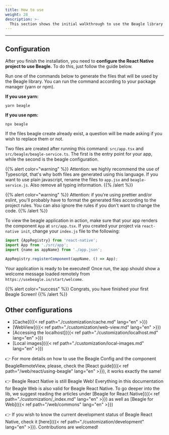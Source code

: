 ```yaml
---
title: How to use
weight: 28
description: >-
  This section shows the initial walkthrough to use the Beagle library in React Native projects.
---
```


---

## **Configuration**

After you finish the installation, you need to **configure the React Native project to use Beagle.**
To do this, just follow the guide below.

Run one of the commands below to generate the files that will be used by the Beagle library. You can
run the command according to your package manager (yarn or npm).

**If you use yarn:**
```text
yarn beagle
```

**If you use npm:**
```text
npx beagle
```

If the files beagle create already exist, a question will be made asking if you wish to replace
them or not.

Two files are created after running this command: `src/app.tsx` and
`src/beagle/beagle-service.ts`. The first is the entry point for your app, while the second is
the beagle configuration.

{{% alert color="warning" %}}
Attention: we highly recommend the use of Typescript, that's why both files are generated using
this language. If you want to use plain javascript, rename the files to `app.jsx` and
`beagle-service.js`. Also remove all typing information.
{{% /alert %}}

{{% alert color="warning" %}}
Attention: if you're using prettier and/or eslint, you'll probably have to format the generated
files according to the project rules. You can also ignore the rules if you don't want to change
the code.
{{% /alert %}}

To view the beagle application in action, make sure that your app renders the component `App` at
`src/app.tsx`. If you created your project via `react-native init`, change your `index.js` file to
the following:

```javascript
import {AppRegistry} from 'react-native';
import App from './src/app';
import {name as appName} from './app.json';

AppRegistry.registerComponent(appName, () => App);
```

Your application is ready to be executed! Once run, the app should show a welcome message loaded
remotely from `https://usebeagle.io/start/welcome`.

{{% alert color="success" %}}
Congrats, you have finished your first Beagle Screen!
{{% /alert %}}

## Other configurations

- [Cache]({{< ref path="./customization/cache.md" lang="en" >}})
- [WebView]({{< ref path="./customization/web-view.md" lang="en" >}})
- [Accessing the localhost]({{< ref path="./customization/localhost.md" lang="en" >}})
- [Local images]({{< ref path="./customization/local-images.md" lang="en" >}})

👉 For more details on how to use the Beagle Config and the component BeagleRemoteView, please,
check the [React guide]({{< ref path="/web/react/using-beagle" lang="en" >}}), it works
exactly the same!

👉 Beagle React Native is still Beagle Web! Everything in this documentation for Beagle Web is also
valid for Beagle React Native. To go deeper into the lib, we suggest reading the articles under
[Beagle for React Native]({{< ref path="./customization/_index.md" lang="en" >}})
as well as
[Beagle for Web]({{< ref path="/web/commons" lang="en" >}})

👉 If you wish to know the current development status of Beagle React Native, check it
[here]({{< ref path="./customization/development" lang="en" >}}).
Contributions are welcomed!
